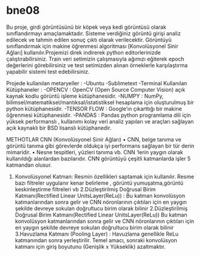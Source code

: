 # bne08
Bu proje, girdi görüntüsünü bir köpek veya kedi görüntüsü olarak sınıflandırmayı amaçlamaktadır. 
Sisteme verdiğiniz görüntü girişi analiz edilecek ve tahmin edilen sonuç çıktı olarak verilecektir.
Görüntüyü sınıflandırmak için makine öğrenmesi algoritması [Konvolüsyonel Sinir Ağları] kullanılır.Projemizi direk indirerek python editorlerinizde çalıştırabilirsiniz.
Train veri setimizin çalışmasıyla ağımızı eğiterek epoch değerlerini görebilirsiniz ve test setimizden alınan örneklerle karşılaştırma yapabilir sistemi test edebilirsiniz.

Projede kullanılan metaryeller :
-Ubuntu
-Sublimetext 
-Terminal 
Kullanılan Kütüphaneler :
-OPENCV : OpenCV (Open Source Computer Vision) açık kaynak kodlu görüntü işleme kütüphanesidir. 
-NUMPY : NumPy, bilimsel/matematiksel/mantıksal/istatistiksel hesaplama için oluşturulmuş bir python kütüphanesidir. 
-TENSOR FLOW : Google’ın çıkarttığı bir makine öğrenmesi kütüphanesidir. 
-PANDAS : Pandas python programlama dili için yüksek performanslı , kullanımı kolay veri analiz yapıları  ve araçları sağlayan açık kaynaklı bir BSD lisanslı kütüphanedir. 

METHOTLAR
CNN  (Konvolüsyonel Sinir Ağları)
•	CNN, belge tanıma  ve görüntü tanıma gibi görevlerde oldukça iyi performans sağlayan bir tür derin mimaridir.
•	Nesne tespitleri, yüzleri tanıma vb. CNN ‘lerin yaygın olarak kullanıldığı alanlardan bazılarıdır.
CNN görüntüyü çeşitli katmanlarda işler 5 katmandan olusur. 
1.	Konvolüsyonel Katman: Resmin özellikleri saptamak için kullanılır. Resme bazı  filtreler uygulanır kenar belirleme , görüntü yumuşatma,görüntü  keskinleştirme filtreleri vb 
2.Düzleştirilmiş Doğrusal Birim Katmanı(Rectified Linear UnitsLayer(ReLu)) :
Bu katman konvolüsyon katmanlarından sonra gelir ve CNN nöronlarının çıktıları için en yaygın şekilde devreye sokulan doğrultucu birim olarak bilinir
2.Düzleştirilmiş Doğrusal Birim Katmanı(Rectified Linear UnitsLayer(ReLu))
Bu katman konvolüsyon katmanlarından sonra gelir ve CNN nöronlarının çıktıları için en yaygın şekilde devreye sokulan doğrultucu birim olarak bilinir
3.Havuzlama Katmanı (Pooling Layer) :
Havuzlama genellikle ReLu katmanından sonra yerleştirilir. Temel amacı, sonraki konvolüsyon katmanı için giriş boyutunu (Genişlik x Yükseklik) azaltmaktır. 
